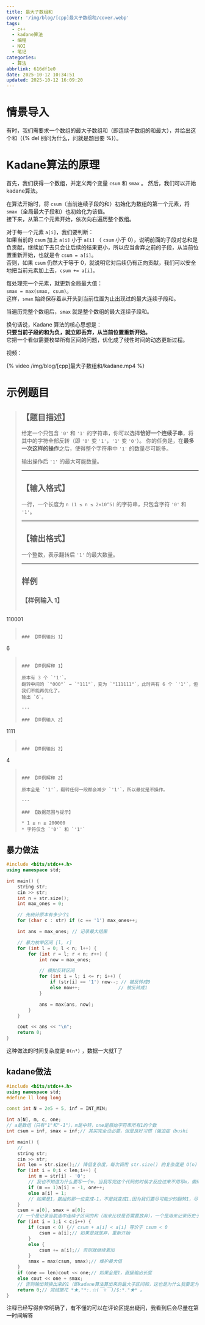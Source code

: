 ```yaml
---
title: 最大子数组和
cover: '/img/blog/[cpp]最大子数组和/cover.webp'
tags:
  - c++
  - kadane算法
  - 编程
  - NOI
  - 笔记
categories:
  - 算法
abbrlink: 616df1e0
date: 2025-10-12 10:34:51
updated: 2025-10-12 16:09:20
---
```


# 情景导入

有时，我们需要求一个数组的最大子数组和（即连续子数组的和最大），并给出这个和（{% del 别问为什么，问就是题目要 %}）。

# Kadane算法的原理

首先，我们获得一个数组，并定义两个变量 ``csum`` 和 ``smax`` 。
然后，我们可以开始kadane算法。

在算法开始时，将 ``csum``（当前连续子段的和）初始化为数组的第一个元素，将 ``smax``（全局最大子段和）也初始化为该值。  
接下来，从第二个元素开始，依次向右遍历整个数组。

对于每一个元素 ``a[i]``，我们要判断：  
如果当前的 ``csum`` 加上 ``a[i]`` 小于 ``a[i]`` （ ``csum`` 小于 0），说明前面的子段对总和是负贡献，继续加下去只会让后续的结果更小，所以应当舍弃之前的子段，从当前位置重新开始，也就是令 ``csum = a[i]``。  
否则，如果 ``csum`` 仍然大于等于 0，就说明它对后续仍有正向贡献，我们可以安全地把当前元素加上去，``csum += a[i]``。

每处理完一个元素，就更新全局最大值：  
``smax = max(smax, csum)``。  
这样，``smax`` 始终保存着从开头到当前位置为止出现过的最大连续子段和。

当遍历完整个数组后，``smax`` 就是整个数组的最大连续子段和。

换句话说，Kadane 算法的核心思想是：  
**只要当前子段的和为负，就立即丢弃，从当前位置重新开始。**  
它把一个看似需要枚举所有区间的问题，优化成了线性时间的动态更新过程。

视频：

{% video /img/blog/[cpp]最大子数组和/kadane.mp4 %}

# 示例题目

>## 【题目描述】
>
>给定一个只包含 `'0'` 和 `'1'` 的字符串，你可以选择**恰好一个连续子串**，将其中的字符全部反转（即 `'0'` 变 `'1'`，`'1'` 变 `'0'`）。
>你的任务是，在**最多一次这样的操作**之后，使得整个字符串中 `'1'` 的数量尽可能多。
>
>输出操作后 `'1'` 的最大可能数量。
>
>---
>
>## 【输入格式】
>
>一行，一个长度为 `n (1 ≤ n ≤ 2×10^5)` 的字符串，只包含字符 `'0'` 和 `'1'`。
>
>---
>
>## 【输出格式】
>
>一个整数，表示翻转后 `'1'` 的最大数量。
>
>---
>
>## 样例
>
>### 【样例输入 1】
>
>```
110001
>```
>
>### 【样例输出 1】
>
>```
6
>```
>
>### 【样例解释 1】
>
>原本有 3 个 `'1'`。
>翻转中间的 `"000"` → `"111"`，变为 `"111111"`，此时共有 6 个 `'1'`，但我们不能再优化了。
>输出 `6`。
>
>---
>
>### 【样例输入 2】
>
>```
1111
>```
>
>### 【样例输出 2】
>
>```
4
>```
>
>### 【样例解释 2】
>
>原本全是 `'1'`，翻转任何一段都会减少 `'1'`，所以最优是不操作。
>
>---
>
>### 【数据范围与提示】
>
>* 1 ≤ n ≤ 200000
>* 字符仅含 `'0'` 和 `'1'`


## 暴力做法

```cpp
#include <bits/stdc++.h>
using namespace std;

int main() {
    string str;
    cin >> str;
    int n = str.size();
    int max_ones = 0;

    // 先统计原本有多少个1
    for (char c : str) if (c == '1') max_ones++;

    int ans = max_ones; // 记录最大结果

    // 暴力枚举区间 [l, r]
    for (int l = 0; l < n; l++) {
        for (int r = l; r < n; r++) {
            int now = max_ones;

            // 模拟反转区间
            for (int i = l; i <= r; i++) {
                if (str[i] == '1') now--; // 被反转成0
                else now++;              // 被反转成1
            }

            ans = max(ans, now);
        }
    }

    cout << ans << "\n";
    return 0;
}
```

这种做法的时间复杂度是 ``O(n³)`` ，数据一大就T了

## kadane做法

```cpp
#include <bits/stdc++.h>
using namespace std;
#define ll long long

const int N = 2e5 + 5, inf = INT_MIN;

int a[N], m, c, one;
// a是数组（只有"1"和"-1"），m是中转，one是原始字符串所有1的个数
int csum = inf, smax = inf;// 其实完全没必要，但是良好习惯（强迫症（bushi

int main() {
    // 
    string str;
    cin >> str;
    int len = str.size();// 降低复杂度，每次调用 str.size() 的复杂度是 O(n)
    for (int i = 0;i < len;i++) {
        int m = str[i] - '0';
        // 我也不知道为什么要写一个m，当我写完这个代码的时候才反应过来不用写m，懒得改了。这样还更明确
        if (m == 1)a[i] = -1, one++;
        else a[i] = 1;
        // 如果是1，数组的那一位变成-1，不是就变成1.因为我们要尽可能少的翻转1，尽可能多的翻转0，这样写用kadane的时候就能直接套进去，翻转尽可能多的0。
    }
    csum = a[0], smax = a[0];
    // 一个是记录当前选中连续子区间的和（用来比较是否需要放弃），一个是用来记录历史子区间最大和
    for (int i = 1;i < c;i++) {
        if (csum < 0) {// csum + a[i] < a[i] 等价于 csum < 0
            csum = a[i];// 如果是就放弃，重新开始
        }
        else {
            csum += a[i];// 否则就继续累加
        }
        smax = max(csum, smax);// 维护最大值
    }
    if (one == len)cout << one;// 如果全是1，直接输出长度
    else cout << one + smax;
    // 否则输出转换出来的1（即kadane算法算出来的最大子区间和，这也是为什么我要定为"1"和"-1"。这里的1是减去了翻转区间中变成0的那些，所以后面可以直接加原始字符串1的个数）加原始字符串中1的个数。
    return 0;// 完结撒花 *★,°*:.☆(￣▽￣)/$:*.°★* 。
}
```

注释已经写得非常明确了，有不懂的可以在评论区提出疑问，我看到后会尽量在第一时间解答